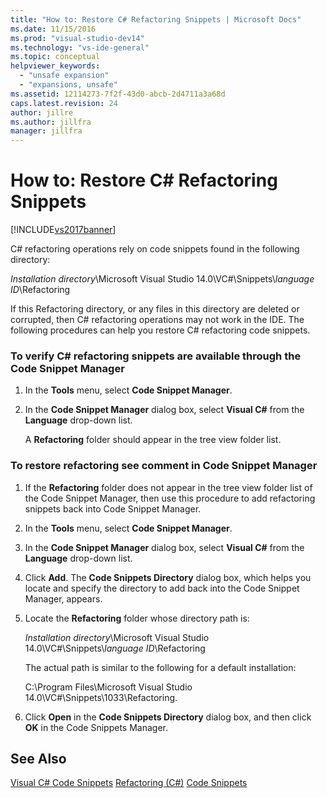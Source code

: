 ```yaml
---
title: "How to: Restore C# Refactoring Snippets | Microsoft Docs"
ms.date: 11/15/2016
ms.prod: "visual-studio-dev14"
ms.technology: "vs-ide-general"
ms.topic: conceptual
helpviewer_keywords:
  - "unsafe expansion"
  - "expansions, unsafe"
ms.assetid: 12114273-7f2f-43d0-abcb-2d4711a3a68d
caps.latest.revision: 24
author: jillre
ms.author: jillfra
manager: jillfra
---
```

# How to: Restore C# Refactoring Snippets
[!INCLUDE[vs2017banner](../includes/vs2017banner.md)]

C# refactoring operations rely on code snippets found in the following directory:

 *Installation directory*\Microsoft Visual Studio 14.0\VC#\Snippets\\*language ID*\Refactoring

 If this Refactoring directory, or any files in this directory are deleted or corrupted, then C# refactoring operations may not work in the IDE. The following procedures can help you restore C# refactoring code snippets.

### To verify C# refactoring snippets are available through the Code Snippet Manager

1. In the **Tools** menu, select **Code Snippet Manager**.

2. In the **Code Snippet Manager** dialog box, select **Visual C#** from the **Language** drop-down list.

     A **Refactoring** folder should appear in the tree view folder list.

### To restore refactoring see comment in Code Snippet Manager

1. If the **Refactoring** folder does not appear in the tree view folder list of the Code Snippet Manager, then use this procedure to add refactoring snippets back into Code Snippet Manager.

2. In the **Tools** menu, select **Code Snippet Manager**.

3. In the **Code Snippet Manager** dialog box, select **Visual C#** from the **Language** drop-down list.

4. Click **Add**. The **Code Snippets Directory** dialog box, which helps you locate and specify the directory to add back into the Code Snippet Manager, appears.

5. Locate the **Refactoring** folder whose directory path is:

     *Installation directory*\Microsoft Visual Studio 14.0\VC#\Snippets\\*language ID*\Refactoring

     The actual path is similar to the following for a default installation:

     C:\Program Files\Microsoft Visual Studio 14.0\VC#\Snippets\1033\Refactoring.

6. Click **Open** in the **Code Snippets Directory** dialog box, and then click **OK** in the Code Snippets Manager.

## See Also
 [Visual C# Code Snippets](../ide/visual-csharp-code-snippets.md)
 [Refactoring (C#)](../csharp-ide/refactoring-csharp.md)
 [Code Snippets](../ide/code-snippets.md)
